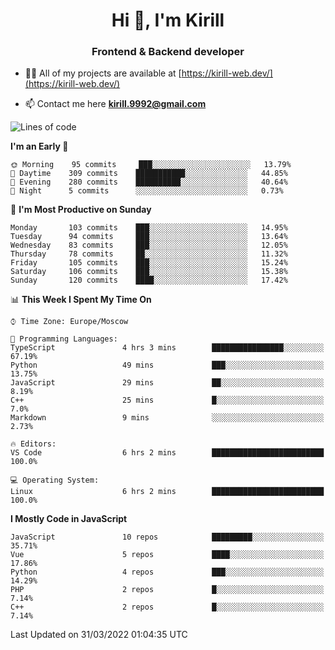 <h1 align="center">Hi 👋, I'm Kirill</h1>
<h3 align="center">Frontend & Backend developer</h3>

- 👨‍💻 All of my projects are available at [https://kirill-web.dev/](https://kirill-web.dev/)

- 📫 Contact me here **kirill.9992@gmail.com**











<!--START_SECTION:waka-->
![Lines of code](https://img.shields.io/badge/From%20Hello%20World%20I%27ve%20Written-473%20Thousand%20lines%20of%20code-blue)

**I'm an Early 🐤** 

```text
🌞 Morning    95 commits     ███░░░░░░░░░░░░░░░░░░░░░░   13.79% 
🌆 Daytime    309 commits    ███████████░░░░░░░░░░░░░░   44.85% 
🌃 Evening    280 commits    ██████████░░░░░░░░░░░░░░░   40.64% 
🌙 Night      5 commits      ░░░░░░░░░░░░░░░░░░░░░░░░░   0.73%

```
📅 **I'm Most Productive on Sunday** 

```text
Monday       103 commits    ███░░░░░░░░░░░░░░░░░░░░░░   14.95% 
Tuesday      94 commits     ███░░░░░░░░░░░░░░░░░░░░░░   13.64% 
Wednesday    83 commits     ███░░░░░░░░░░░░░░░░░░░░░░   12.05% 
Thursday     78 commits     ██░░░░░░░░░░░░░░░░░░░░░░░   11.32% 
Friday       105 commits    ███░░░░░░░░░░░░░░░░░░░░░░   15.24% 
Saturday     106 commits    ███░░░░░░░░░░░░░░░░░░░░░░   15.38% 
Sunday       120 commits    ████░░░░░░░░░░░░░░░░░░░░░   17.42%

```


📊 **This Week I Spent My Time On** 

```text
⌚︎ Time Zone: Europe/Moscow

💬 Programming Languages: 
TypeScript               4 hrs 3 mins        ████████████████░░░░░░░░░   67.19% 
Python                   49 mins             ███░░░░░░░░░░░░░░░░░░░░░░   13.75% 
JavaScript               29 mins             ██░░░░░░░░░░░░░░░░░░░░░░░   8.19% 
C++                      25 mins             █░░░░░░░░░░░░░░░░░░░░░░░░   7.0% 
Markdown                 9 mins              ░░░░░░░░░░░░░░░░░░░░░░░░░   2.73%

🔥 Editors: 
VS Code                  6 hrs 2 mins        █████████████████████████   100.0%

💻 Operating System: 
Linux                    6 hrs 2 mins        █████████████████████████   100.0%

```

**I Mostly Code in JavaScript** 

```text
JavaScript               10 repos            █████████░░░░░░░░░░░░░░░░   35.71% 
Vue                      5 repos             ████░░░░░░░░░░░░░░░░░░░░░   17.86% 
Python                   4 repos             ███░░░░░░░░░░░░░░░░░░░░░░   14.29% 
PHP                      2 repos             █░░░░░░░░░░░░░░░░░░░░░░░░   7.14% 
C++                      2 repos             █░░░░░░░░░░░░░░░░░░░░░░░░   7.14%

```



 Last Updated on 31/03/2022 01:04:35 UTC
<!--END_SECTION:waka-->

